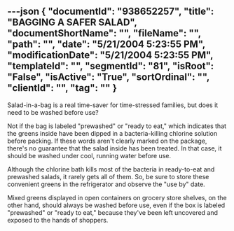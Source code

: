 ---json
{
  "documentId": "938652257",
  "title": "BAGGING A SAFER SALAD",
  "documentShortName": "",
  "fileName": "",
  "path": "",
  "date": "5/21/2004 5:23:55 PM",
  "modificationDate": "5/21/2004 5:23:55 PM",
  "templateId": "",
  "segmentId": "81",
  "isRoot": "False",
  "isActive": "True",
  "sortOrdinal": "",
  "clientId": "",
  "tag": ""
}
---

Salad-in-a-bag is a real time-saver for time-stressed families, but does it need to be washed before use? 

Not if the bag is labeled &quot;prewashed&quot; or &quot;ready to eat,&quot; which indicates that the greens inside have been dipped in a bacteria-killing chlorine solution before packing. If these words aren't clearly marked on the package, there's no guarantee that the salad inside has been treated. In that case, it should be washed under cool, running water before use.

Although the chlorine bath kills most of the bacteria in ready-to-eat and prewashed salads, it rarely gets all of them. So, be sure to store these convenient greens in the refrigerator and observe the &quot;use by&quot; date. 

Mixed greens displayed in open containers on grocery store shelves, on the other hand, should always be washed before use, even if the box is labeled &quot;prewashed&quot; or &quot;ready to eat,&quot; because they've been left uncovered and exposed to the hands of shoppers.
